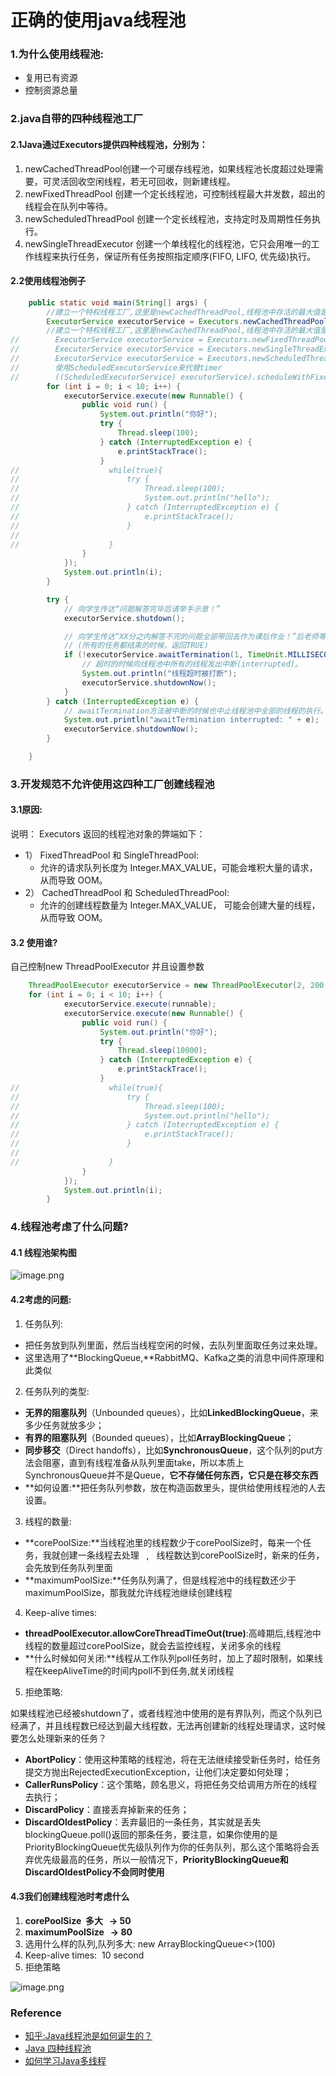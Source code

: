 # 正确的使用java线程池

### 1.为什么使用线程池:
- 复用已有资源
- 控制资源总量

### 2.java自带的四种线程池工厂
#### 2.1Java通过Executors提供四种线程池，分别为：

1. newCachedThreadPool创建一个可缓存线程池，如果线程池长度超过处理需要，可灵活回收空闲线程，若无可回收，则新建线程。
1. newFixedThreadPool 创建一个定长线程池，可控制线程最大并发数，超出的线程会在队列中等待。
1. newScheduledThreadPool 创建一个定长线程池，支持定时及周期性任务执行。
1. newSingleThreadExecutor 创建一个单线程化的线程池，它只会用唯一的工作线程来执行任务，保证所有任务按照指定顺序(FIFO, LIFO, 优先级)执行。

#### 2.2使用线程池例子

```java
    public static void main(String[] args) {
        //建立一个特权线程工厂,这里是newCachedThreadPool,线程池中存活的最大值是无限大
        ExecutorService executorService = Executors.newCachedThreadPool(Executors.privilegedThreadFactory());
        //建立一个特权线程工厂,这里是newCachedThreadPool,线程池中存活的最大值是通过自己设定的
//        ExecutorService executorService = Executors.newFixedThreadPool(5, Executors.privilegedThreadFactory());
//        ExecutorService executorService = Executors.newSingleThreadExecutor();
//        ExecutorService executorService = Executors.newScheduledThreadPool(5, Executors.privilegedThreadFactory());
//        使用ScheduledExecutorService来代替timer
//        ((ScheduledExecutorService) executorService).scheduleWithFixedDelay(, , , )
        for (int i = 0; i < 10; i++) {
            executorService.execute(new Runnable() {
                public void run() {
                    System.out.println("你好");
                    try {
                        Thread.sleep(100);
                    } catch (InterruptedException e) {
                        e.printStackTrace();
                    }
//                    while(true){
//                        try {
//                            Thread.sleep(100);
//                            System.out.println("hello");
//                        } catch (InterruptedException e) {
//                            e.printStackTrace();
//                        }
//
//                    }
                }
            });
            System.out.println(i);
        }

        try {
            // 向学生传达“问题解答完毕后请举手示意！”
            executorService.shutdown();

            // 向学生传达“XX分之内解答不完的问题全部带回去作为课后作业！”后老师等待学生答题
            // (所有的任务都结束的时候，返回TRUE)
            if (!executorService.awaitTermination(1, TimeUnit.MILLISECONDS)) {
                // 超时的时候向线程池中所有的线程发出中断(interrupted)。
                System.out.println("线程超时被打断");
                executorService.shutdownNow();
            }
        } catch (InterruptedException e) {
            // awaitTermination方法被中断的时候也中止线程池中全部的线程的执行。
            System.out.println("awaitTermination interrupted: " + e);
            executorService.shutdownNow();
        }

    }
```

### 3.开发规范不允许使用这四种工厂创建线程池
#### 3.1原因:
说明： Executors 返回的线程池对象的弊端如下：

- 1） FixedThreadPool 和 SingleThreadPool:
  - 允许的请求队列长度为 Integer.MAX_VALUE，可能会堆积大量的请求，从而导致 OOM。
- 2） CachedThreadPool 和 ScheduledThreadPool:
  - 允许的创建线程数量为 Integer.MAX_VALUE， 可能会创建大量的线程，从而导致 OOM。
#### 3.2 使用谁?
自己控制new ThreadPoolExecutor 并且设置参数

```java
    ThreadPoolExecutor executorService = new ThreadPoolExecutor(2, 200, 1, TimeUnit.MILLISECONDS, new ArrayBlockingQueue<>(1));
    for (int i = 0; i < 10; i++) {
            executorService.execute(runnable);
            executorService.execute(new Runnable() {
                public void run() {
                    System.out.println("你好");
                    try {
                        Thread.sleep(10000);
                    } catch (InterruptedException e) {
                        e.printStackTrace();
                    }
//                    while(true){
//                        try {
//                            Thread.sleep(100);
//                            System.out.println("hello");
//                        } catch (InterruptedException e) {
//                            e.printStackTrace();
//                        }
//
//                    }
                }
            });
            System.out.println(i);
        }
```

### 4.线程池考虑了什么问题?

#### 4.1 线程池架构图
![image.png](https://cdn.nlark.com/yuque/0/2020/png/152121/1578909982785-8c875977-7287-48d4-bc04-c4a3d3eb0d20.png#align=left&display=inline&height=306&name=image.png&originHeight=306&originWidth=386&size=99026&status=done&style=none&width=386)
#### 4.2考虑的问题:

1. 任务队列:
  - 把任务放到队列里面，然后当线程空闲的时候，去队列里面取任务过来处理。
  - 这里选用了**BlockingQueue,**RabbitMQ、Kafka之类的消息中间件原理和此类似
2. 任务队列的类型:
  - **无界的阻塞队列**（Unbounded queues），比如**LinkedBlockingQueue**，来多少任务就放多少；
  - **有界的阻塞队列**（Bounded queues），比如**ArrayBlockingQueue**；
  - **同步移交**（Direct handoffs），比如**SynchronousQueue**，这个队列的put方法会阻塞，直到有线程准备从队列里面take，所以本质上SynchronousQueue并不是Queue，**它不存储任何东西，它只是在移交东西**
  - **如何设置:**把任务队列参数，放在构造函数里头，提供给使用线程池的人去设置。
3. 线程的数量:
  - **corePoolSize:**当线程池里的线程数少于corePoolSize时，每来一个任务，我就创建一条线程去处理   ,   线程数达到corePoolSize时，新来的任务，会先放到任务队列里面
  - **maximumPoolSize:**任务队列满了，但是线程池中的线程数还少于maximumPoolSize，那我就允许线程池继续创建线程
4. Keep-alive times:
  - **threadPoolExecutor.allowCoreThreadTimeOut(true)**:高峰期后,线程池中线程的数量超过corePoolSize，就会去监控线程，关闭多余的线程
  - **什么时候如何关闭:**线程从工作队列poll任务时，加上了超时限制，如果线程在keepAliveTime的时间内poll不到任务,就关闭线程
5. 拒绝策略:

如果线程池已经被shutdown了，或者线程池中使用的是有界队列，而这个队列已经满了，并且线程数已经达到最大线程数，无法再创建新的线程处理请求，这时候要怎么处理新来的任务？

  - **AbortPolicy**：使用这种策略的线程池，将在无法继续接受新任务时，给任务提交方抛出RejectedExecutionException，让他们决定要如何处理；
  - **CallerRunsPolicy**：这个策略，顾名思义，将把任务交给调用方所在的线程去执行；
  - **DiscardPolicy**：直接丢弃掉新来的任务；
  - **DiscardOldestPolicy**：丢弃最旧的一条任务，其实就是丢失blockingQueue.poll()返回的那条任务，要注意，如果你使用的是PriorityBlockingQueue优先级队列作为你的任务队列，那么这个策略将会丢弃优先级最高的任务，所以一般情况下，**PriorityBlockingQueue和DiscardOldestPolicy不会同时使用**

#### 4.3我们创建线程池时考虑什么

1. **corePoolSize  多大   -> 50**
1. **maximumPoolSize   -> 80**
1. 选用什么样的队列,队列多大: new ArrayBlockingQueue<>(100)
1. Keep-alive times:  10 second  
1. 拒绝策略

![image.png](https://cdn.nlark.com/yuque/0/2020/png/152121/1578921015573-25cce350-c1d3-4f3c-8a4f-d92505eb573d.png#align=left&display=inline&height=105&name=image.png&originHeight=209&originWidth=1873&size=77176&status=done&style=none&width=936.5)

### Reference

- [知乎:Java线程池是如何诞生的？](https://zhuanlan.zhihu.com/p/35188214)
- [Java 四种线程池](https://www.cnblogs.com/shihaiming/p/6703459.html)
- [如何学习Java多线程](https://zhuanlan.zhihu.com/p/35382932)
